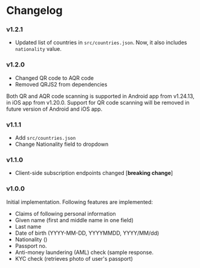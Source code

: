 # Changelog

### v1.2.1

* Updated list of countries in `src/countries.json`. Now, it also includes
`nationality` value.

### v1.2.0

* Changed QR code to AQR code
* Removed QRJS2 from dependencies

Both QR and AQR code scanning is supported in Android app from v1.24.13, in iOS
app from v1.20.0. Support for QR code scanning will be removed in future
version of Android and iOS app.

### v1.1.1

* Add `src/countries.json`
* Change Nationality field to dropdown

### v1.1.0

* Client-side subscription endpoints changed [**breaking change**]

### v1.0.0

Initial implementation. Following features are implemented:
* Claims of following personal information
 * Given name (first and middle name in one field)
 * Last name
 * Date of birth (YYYY-MM-DD, YYYYMMDD, YYYY/MM/dd)
 * Nationality ()
 * Passport no.
* Anti-money laundering (AML) check (sample response.
* KYC check (retrieves photo of user's passport)
